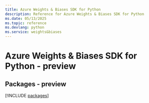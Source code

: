 ```yaml
---
title: Azure Weights & Biases SDK for Python
description: Reference for Azure Weights & Biases SDK for Python
ms.date: 05/13/2025
ms.topic: reference
ms.devlang: python
ms.service: weights&biases
---
```

# Azure Weights & Biases SDK for Python - preview
## Packages - preview
[!INCLUDE [packages](weights-&-biases-index.md)]